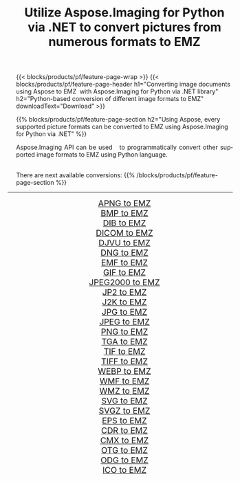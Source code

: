 ﻿---
title: Utilize Aspose.Imaging for Python via .NET to convert pictures from numerous formats to EMZ 
weight: 3920
url: /python-net/conversion/to/emz/ 
lang: en
langdirlevel: 2
locales: zh-hans,ja,it,ru,de,es,fr,nl,id,lt,pl,pt,vi,tr,ko,zh-hant,ar,hi,th,sv,cs,uk,he
description: You can use Aspose.Imaging for Python via .NET library to convert from a variety of formats to EMZ
---

{{< blocks/products/pf/feature-page-wrap >}}
{{< blocks/products/pf/feature-page-header h1="Converting image documents using Aspose to EMZ  with Aspose.Imaging for Python via .NET library" h2="Python-based conversion of different image formats to EMZ" downloadText="Download" >}}


{{% blocks/products/pf/feature-page-section  h2="Using Aspose, every supported picture formats can be converted to EMZ using Aspose.Imaging for Python via .NET" %}}
<p align=justify>Aspose.Imaging API can be used   to programmatically convert other supported image formats to EMZ using Python language.</p>
<br/>
There are next available conversions:
{{% /blocks/products/pf/feature-page-section %}}
<div class="container-fluid productfamilypage bg-gray">
    <div class="convertypes bg-gray agp-content section">
        <div class="container">
		<hr style="margin-left:-20px;"/>
		<div class="row other-converters" style="gap: 10px;font-size: 19px;text-align:center;">
		    <div class='col-md-2 other-converter remove-lp remove-rp'><a href="/imaging/python-net/conversion/apng-to-emz/" style="padding:15px;">APNG to EMZ</a></div>
<div class='col-md-2 other-converter remove-lp remove-rp'><a href="/imaging/python-net/conversion/bmp-to-emz/" style="padding:15px;">BMP to EMZ</a></div>
<div class='col-md-2 other-converter remove-lp remove-rp'><a href="/imaging/python-net/conversion/dib-to-emz/" style="padding:15px;">DIB to EMZ</a></div>
<div class='col-md-2 other-converter remove-lp remove-rp'><a href="/imaging/python-net/conversion/dicom-to-emz/" style="padding:15px;">DICOM to EMZ</a></div>
<div class='col-md-2 other-converter remove-lp remove-rp'><a href="/imaging/python-net/conversion/djvu-to-emz/" style="padding:15px;">DJVU to EMZ</a></div>
<div class='col-md-2 other-converter remove-lp remove-rp'><a href="/imaging/python-net/conversion/dng-to-emz/" style="padding:15px;">DNG to EMZ</a></div>
<div class='col-md-2 other-converter remove-lp remove-rp'><a href="/imaging/python-net/conversion/emf-to-emz/" style="padding:15px;">EMF to EMZ</a></div>
<div class='col-md-2 other-converter remove-lp remove-rp'><a href="/imaging/python-net/conversion/gif-to-emz/" style="padding:15px;">GIF to EMZ</a></div>
<div class='col-md-2 other-converter remove-lp remove-rp'><a href="/imaging/python-net/conversion/jpeg2000-to-emz/" style="padding:15px;">JPEG2000 to EMZ</a></div>
<div class='col-md-2 other-converter remove-lp remove-rp'><a href="/imaging/python-net/conversion/jp2-to-emz/" style="padding:15px;">JP2 to EMZ</a></div>
<div class='col-md-2 other-converter remove-lp remove-rp'><a href="/imaging/python-net/conversion/j2k-to-emz/" style="padding:15px;">J2K to EMZ</a></div>
<div class='col-md-2 other-converter remove-lp remove-rp'><a href="/imaging/python-net/conversion/jpg-to-emz/" style="padding:15px;">JPG to EMZ</a></div>
<div class='col-md-2 other-converter remove-lp remove-rp'><a href="/imaging/python-net/conversion/jpeg-to-emz/" style="padding:15px;">JPEG to EMZ</a></div>
<div class='col-md-2 other-converter remove-lp remove-rp'><a href="/imaging/python-net/conversion/png-to-emz/" style="padding:15px;">PNG to EMZ</a></div>
<div class='col-md-2 other-converter remove-lp remove-rp'><a href="/imaging/python-net/conversion/tga-to-emz/" style="padding:15px;">TGA to EMZ</a></div>
<div class='col-md-2 other-converter remove-lp remove-rp'><a href="/imaging/python-net/conversion/tif-to-emz/" style="padding:15px;">TIF to EMZ</a></div>
<div class='col-md-2 other-converter remove-lp remove-rp'><a href="/imaging/python-net/conversion/tiff-to-emz/" style="padding:15px;">TIFF to EMZ</a></div>
<div class='col-md-2 other-converter remove-lp remove-rp'><a href="/imaging/python-net/conversion/webp-to-emz/" style="padding:15px;">WEBP to EMZ</a></div>
<div class='col-md-2 other-converter remove-lp remove-rp'><a href="/imaging/python-net/conversion/wmf-to-emz/" style="padding:15px;">WMF to EMZ</a></div>
<div class='col-md-2 other-converter remove-lp remove-rp'><a href="/imaging/python-net/conversion/wmz-to-emz/" style="padding:15px;">WMZ to EMZ</a></div>
<div class='col-md-2 other-converter remove-lp remove-rp'><a href="/imaging/python-net/conversion/svg-to-emz/" style="padding:15px;">SVG to EMZ</a></div>
<div class='col-md-2 other-converter remove-lp remove-rp'><a href="/imaging/python-net/conversion/svgz-to-emz/" style="padding:15px;">SVGZ to EMZ</a></div>
<div class='col-md-2 other-converter remove-lp remove-rp'><a href="/imaging/python-net/conversion/eps-to-emz/" style="padding:15px;">EPS to EMZ</a></div>
<div class='col-md-2 other-converter remove-lp remove-rp'><a href="/imaging/python-net/conversion/cdr-to-emz/" style="padding:15px;">CDR to EMZ</a></div>
<div class='col-md-2 other-converter remove-lp remove-rp'><a href="/imaging/python-net/conversion/cmx-to-emz/" style="padding:15px;">CMX to EMZ</a></div>
<div class='col-md-2 other-converter remove-lp remove-rp'><a href="/imaging/python-net/conversion/otg-to-emz/" style="padding:15px;">OTG to EMZ</a></div>
<div class='col-md-2 other-converter remove-lp remove-rp'><a href="/imaging/python-net/conversion/odg-to-emz/" style="padding:15px;">ODG to EMZ</a></div>
<div class='col-md-2 other-converter remove-lp remove-rp'><a href="/imaging/python-net/conversion/ico-to-emz/" style="padding:15px;">ICO to EMZ</a></div>
                </div>
        </div>
    </div>
</div>
<br/>

